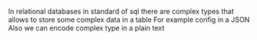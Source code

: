 In relational databases in standard of sql there are complex types that allows to store some complex data in a table
For example config in a JSON
Also we can encode complex type in a plain text